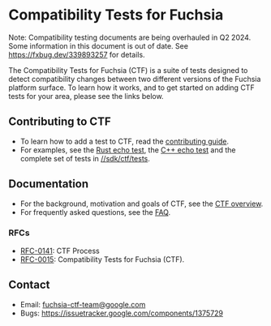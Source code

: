 # Compatibility Tests for Fuchsia

Note: Compatibility testing documents are being overhauled in Q2
2024.  Some information in this document is out of date. See
https://fxbug.dev/339893257 for details.

The Compatibility Tests for Fuchsia (CTF) is a suite of tests designed
to detect compatibility changes between two different versions of the
Fuchsia platform surface.  To learn how it works, and to get started on adding
CTF tests for your area, please see the links below.

## Contributing to CTF

* To learn how to add a test to CTF, read the [contributing guide].
* For examples, see the [Rust echo test], the [C++ echo test] and the complete
  set of tests in [//sdk/ctf/tests][all tests].

## Documentation

* For the background, motivation and goals of CTF, see the [CTF overview].
* For frequently asked questions, see the [FAQ].

### RFCs

* [RFC-0141]: CTF Process
* [RFC-0015]: Compatibility Tests for Fuchsia (CTF).

## Contact

* Email: <fuchsia-ctf-team@google.com>
* Bugs: <https://issuetracker.google.com/components/1375729>

<!-- Links. Please link source code to https://cs.opensource.google -->
[all tests]: https://cs.opensource.google/fuchsia/fuchsia/+/main:sdk/ctf/tests
[contributing guide]: /docs/development/testing/ctf/contributing_tests.md
[CTF overview]: /docs/development/testing/ctf/compatibility_testing.md
[FAQ]: /docs/development/testing/ctf/faq.md
[RFC-0015]: /docs/contribute/governance/rfcs/0015_cts.md
[RFC-0141]: /docs/contribute/governance/rfcs/0141_cts_process.md
[C++ echo test]: /sdk/ctf/tests/examples/fidl/fuchsia.examples/cc/
[Rust echo test]: /sdk/ctf/tests/examples/fidl/fuchsia.examples/rust/
